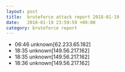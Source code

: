 ```yaml
---
layout: post
title:  bruteforce attack report 2018-01-19
date:   2018-01-19 23:59:59 +09:00
category: bruteforce report
---
```


* 06:46 unknown[62.233.65.182]
* 18:35 unknown[149.56.217.162]
* 18:35 unknown[149.56.217.162]
* 18:36 unknown[149.56.217.162]
